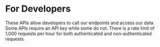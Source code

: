 # For Developers

These APIs allow developers to call our endpoints and access our data. Some APIs require an API key while some do not. There is a rate limit of 1,000 requests per hour for both authenticated and non-authenticated requests.

